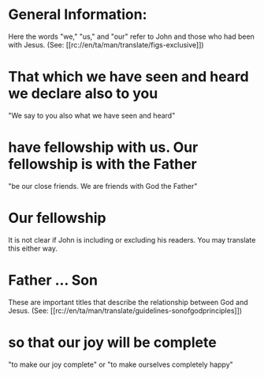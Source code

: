 # General Information:

Here the words "we," "us," and "our" refer to John and those who had been with Jesus. (See: [[rc://en/ta/man/translate/figs-exclusive]])

# That which we have seen and heard we declare also to you

"We say to you also what we have seen and heard"

# have fellowship with us. Our fellowship is with the Father

"be our close friends. We are friends with God the Father"

# Our fellowship

It is not clear if John is including or excluding his readers. You may translate this either way.

# Father ... Son

These are important titles that describe the relationship between God and Jesus. (See: [[rc://en/ta/man/translate/guidelines-sonofgodprinciples]])

# so that our joy will be complete

"to make our joy complete" or "to make ourselves completely happy"